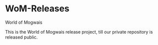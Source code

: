 # WoM-Releases
World of Mogwais

This is the World of Mogwais release project, till our private repository is released public.


